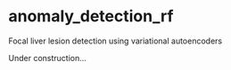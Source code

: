 # anomaly_detection_rf
Focal liver lesion detection using variational autoencoders

Under construction...
